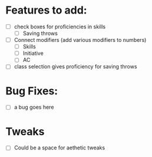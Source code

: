 # Features to add:

- [ ] check boxes for proficiencies in skills
  - [ ] Saving throws
- [ ] Connect modifiers (add various modifiers to numbers)
  - [ ] Skills
  - [ ] Initiative
  - [ ] AC
- [ ] class selection gives proficiency for saving throws

# Bug Fixes:

- [ ] a bug goes here

# Tweaks

- [ ] Could be a space for aethetic tweaks
